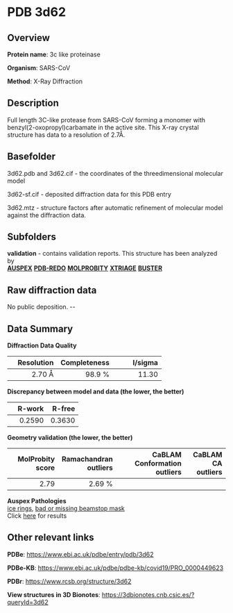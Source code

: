 # PDB 3d62

## Overview

**Protein name**: 3c like proteinase

**Organism**: SARS-CoV

**Method**: X-Ray Diffraction

## Description

Full length 3C-like protease from SARS-CoV forming a monomer with benzyl(2-oxopropyl)carbamate in the active site. This X-ray crystal structure has data to a resolution of 2.7Å.

## Basefolder

3d62.pdb and 3d62.cif - the coordinates of the threedimensional molecular model

3d62-sf.cif - deposited diffraction data for this PDB entry

3d62.mtz - structure factors after automatic refinement of molecular model against the diffraction data.

## Subfolders





**validation** - contains validation reports. This structure has been analyzed by <br>[**AUSPEX**](https://github.com/thorn-lab/coronavirus_structural_task_force/tree/master/pdb/3c_like_proteinase/SARS-CoV/3d62/validation/auspex) [**PDB-REDO**](https://github.com/thorn-lab/coronavirus_structural_task_force/tree/master/pdb/3c_like_proteinase/SARS-CoV/3d62/validation/pdb-redo) [**MOLPROBITY**](https://github.com/thorn-lab/coronavirus_structural_task_force/tree/master/pdb/3c_like_proteinase/SARS-CoV/3d62/validation/molprobity) [**XTRIAGE**](https://github.com/thorn-lab/coronavirus_structural_task_force/blob/master/pdb/3c_like_proteinase/SARS-CoV/3d62/validation/Xtriage_output.log) [**BUSTER**](https://www.globalphasing.com/buster/wiki/index.cgi?Covid19Pdb3D62)  



## Raw diffraction data

No public deposition. --<br> 

## Data Summary
**Diffraction Data Quality**

|   | Resolution | Completeness| I/sigma |
|---|-------------:|----------------:|--------------:|
|   |2.70 Å|98.9  %|<img width=50/>11.30|

**Discrepancy between model and data (the lower, the better)**

|   | **R-work**| **R-free**   
|---|-------------:|----------------:|           
||  0.2590|  0.3630|

**Geometry validation (the lower, the better)**

|   |**MolProbity<br>score**| **Ramachandran<br>outliers** | **CaBLAM<br>Conformation outliers** | **CaBLAM<br>CA outliers** |
|---|-------------:|----------------:|----------------:|----------------:|
||  2.79|  2.69 %|||

**Auspex Pathologies**<br> [ice rings](https://www.auspex.de/pathol/#1), [bad or missing beamstop mask](https://www.auspex.de/pathol/#2)<br>Click [here](https://github.com/thorn-lab/coronavirus_structural_task_force/blob/master/pdb/3c_like_proteinase/SARS-CoV/3d62/validation/auspex/3d62_auspex_comments.txt)  for results

 



## Other relevant links 
**PDBe**:  https://www.ebi.ac.uk/pdbe/entry/pdb/3d62

**PDBe-KB**: https://www.ebi.ac.uk/pdbe/pdbe-kb/covid19/PRO_0000449623 
 
**PDBr**: https://www.rcsb.org/structure/3d62 

**View structures in 3D Bionotes**: https://3dbionotes.cnb.csic.es/?queryId=3d62

